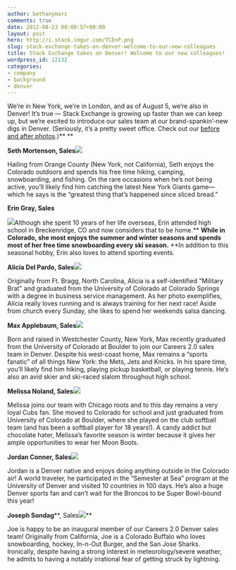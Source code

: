 ```yaml
---
author: bethanymarz
comments: true
date: 2012-08-23 08:00:57+00:00
layout: post
hero: http://i.stack.imgur.com/TCEnP.png
slug: stack-exchange-takes-on-denver-welcome-to-our-new-colleagues
title: Stack Exchange takes on Denver! Welcome to our new colleagues!
wordpress_id: 12132
categories:
- company
- background
- denver
---
```


We’re in New York, we’re in London, and as of August 5, we’re also in Denver! It’s true — Stack Exchange is growing up faster than we can keep up, but we’re excited to introduce our sales team at our brand-spankin’-new digs in Denver. (Seriously, it’s a pretty sweet office. Check out our [before and after photos](http://www.flickr.com/photos/stackexchange/sets/72157631181635072/).)** **



**Seth Mortenson, Sales![](http://i.stack.imgur.com/TCEnP.png)**

Hailing from Orange County (New York, not California), Seth enjoys the Colorado outdoors and spends his free time hiking, camping, snowboarding, and fishing. On the rare occasions when he’s not being active, you’ll likely find him catching the latest New York Giants game—which he says is the “greatest thing that’s happened since sliced bread.”

  

**Erin Gray, Sales**

![](http://i.stack.imgur.com/4S0vH.png)Although she spent 10 years of her life overseas, Erin attended high school in Breckenridge, CO and now considers that to be home.** **While in Colorado, she most enjoys the summer and winter seasons and spends most of her free time snowboarding every ski season.** **In addition to this seasonal hobby, Erin also loves to attend sporting events.

  
**Alicia Del Pardo, Sales![](http://i.stack.imgur.com/goVMF.png)**

Originally from Ft. Bragg, North Carolina, Alicia is a self-identified "Military Brat" and graduated from the University of Colorado at Colorado Springs with a degree in business service management. As her photo exemplifies, Alicia really loves running and is always training for her next race! Aside from church every Sunday, she likes to spend her weekends salsa dancing.

  
**Max Applebaum, Sales![](http://i.stack.imgur.com/UA5zQ.png)**

Born and raised in Westchester County, New York, Max recently graduated from the University of Colorado at Boulder to join our Careers 2.0 sales team in Denver. Despite his west-coast home, Max remains a “sports fanatic” of all things New York: the Mets, Jets and Knicks. In his spare time, you’ll likely find him hiking, playing pickup basketball, or playing tennis. He’s also an avid skier and ski-raced slalom throughout high school.

  

**Melissa Noland, Sales![](http://i.stack.imgur.com/gxCgG.png)**

Melissa joins our team with Chicago roots and to this day remains a very loyal Cubs fan. She moved to Colorado for school and just graduated from University of Colorado at Boulder, where she played on the club softball team (and has been a softball player for 18 years!). A candy addict but chocolate hater, Melissa’s favorite season is winter because it gives her ample opportunities to wear her Moon Boots.

  
**Jordan Conner, Sales![](http://i.stack.imgur.com/8SIFl.png)**

Jordan is a Denver native and enjoys doing anything outside in the Colorado air! A world traveler, he participated in the “Semester at Sea” program at the University of Denver and visited 10 countries in 100 days. He’s also a huge Denver sports fan and can’t wait for the Broncos to be Super Bowl-bound this year!

  
**Joseph Sondag****, Sales![](http://i.stack.imgur.com/FeQH6.png)**

Joe is happy to be an inaugural member of our Careers 2.0 Denver sales team! Originally from California, Joe is a Colorado Buffalo who loves snowboarding, hockey, In-n-Out Burger, and the San Jose Sharks. Ironically, despite having a strong interest in meteorology/severe weather, he admits to having a notably irrational fear of getting struck by lightning.

  


